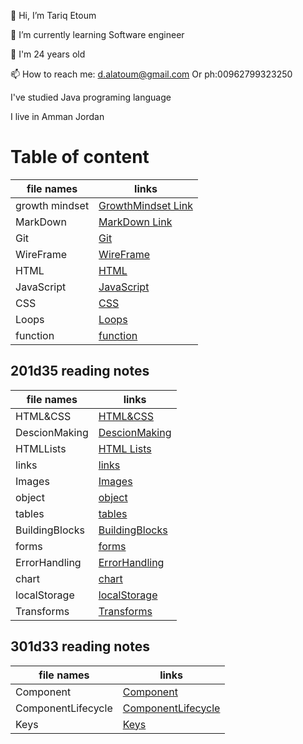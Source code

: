 👋 Hi, I’m Tariq Etoum

🌱 I’m currently learning Software engineer

💞️ I'm 24 years old

📫 How to reach me: d.alatoum@gmail.com Or ph:00962799323250

I've studied Java programing language

I live in Amman Jordan

# Table of content 

file names   | links
----------- | ------------
growth mindset | [GrowthMindset Link](https://tariqkjm7.github.io/Reading-notes/growthMindset)
MarkDown | [MarkDown Link](https://tariqkjm7.github.io/Reading-notes/Markdown)
Git | [Git](https://tariqkjm7.github.io/Reading-notes/git)
WireFrame|[WireFrame](https://tariqkjm7.github.io/Reading-notes/Wireframe)
HTML | [HTML](https://tariqkjm7.github.io/Reading-notes/HTML)
JavaScript| [JavaScript](https://tariqkjm7.github.io/Reading-notes/JavaScript)
CSS | [CSS](https://tariqkjm7.github.io/Reading-notes/CSS)
Loops |[Loops](https://tariqkjm7.github.io/Reading-notes/Loops)
function | [function](https://tariqkjm7.github.io/Reading-notes/function)




## 201d35 reading notes 

file names   | links
------------ | -------------
HTML&CSS | [HTML&CSS](https://tariqkjm7.github.io/Reading-notes/HTML&CSS)
DescionMaking | [DescionMaking](https://tariqkjm7.github.io/Reading-notes/DescionMaking)
HTMLLists | [HTML Lists](https://tariqkjm7.github.io/Reading-notes/HTMLLists)
links |[links](https://tariqkjm7.github.io/Reading-notes/links)
Images | [Images](https://tariqkjm7.github.io/Reading-notes/Images)
object | [object](https://tariqkjm7.github.io/Reading-notes/object)
tables | [tables](https://tariqkjm7.github.io/Reading-notes/tables)
BuildingBlocks | [BuildingBlocks](https://tariqkjm7.github.io/Reading-notes/BuildingBlocks)
forms | [forms](https://tariqkjm7.github.io/Reading-notes/forms)
ErrorHandling | [ErrorHandling](https://tariqkjm7.github.io/Reading-notes/ErrorHandling)
chart | [chart](https://tariqkjm7.github.io/Reading-notes/chart)
localStorage |[localStorage](https://tariqkjm7.github.io/Reading-notes/localStorage)
Transforms | [Transforms](https://tariqkjm7.github.io/Reading-notes/Transforms)


## 301d33 reading notes 


file names   | links
----------- | ------------
Component | [Component](https://tariqkjm7.github.io/Reading-notes/Component)
ComponentLifecycle | [ComponentLifecycle](https://tariqkjm7.github.io/Reading-notes/ComponentLifecycle)
Keys |[Keys](https://tariqkjm7.github.io/Reading-notes/Keys)

